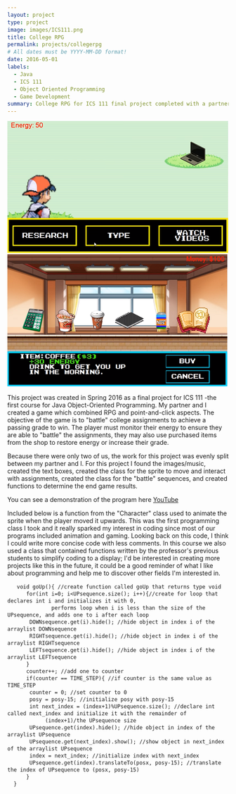 ```yaml
---
layout: project
type: project
image: images/ICS111.png
title: College RPG
permalink: projects/collegerpg
# All dates must be YYYY-MM-DD format!
date: 2016-05-01
labels:
  - Java
  - ICS 111
  - Object Oriented Programming
  - Game Development
summary: College RPG for ICS 111 final project completed with a partner
---
```


<div class="ui medium rounded images">
  <img class="ui image" src="../images/ICS111-2.png">
  <img class="ui image" src="../images/ICS111-3.png">
</div>

This project was created in Spring 2016 as a final project for ICS 111 -the first course for Java Object-Oriented Programming. My partner and I created a game which combined RPG and point-and-click aspects. The objective of the game is to "battle" college assignments to achieve a passing grade to win. The player must monitor their energy to ensure they are able to "battle" the assignments, they may also use purchased items from the shop to restore energy or increase their grade. 

Because there were only two of us, the work for this project was evenly split between my partner and I. 
For this project I found the images/music, created the text boxes, created the class for the sprite to move and interact with assignments, created the class for the "battle" sequences, and created functions to determine the end game results.

You can see a demonstration of the program here [YouTube](https://www.youtube.com/watch?v=Ug-7pg_gx9o&t=7s)

Included below is a function from the "Character" class used to animate the sprite when the player moved it upwards. This was the first programming class I took and it really sparked my interest in coding since most of our programs included animation and gaming. Looking back on this code, I think I could write more concise code with less comments. In this course we also used a class that contained functions written by the professor's previous students to simplify coding to a display; I'd be interested in creating more projects like this in the future, it could be a good reminder of what I like about programming and help me to discover other fields I'm interested in.

```
   void goUp(){ //create function called goUp that returns type void
      for(int i=0; i<UPsequence.size(); i++){//create for loop that declares int i and initializes it with 0,     
              performs loop when i is less than the size of the UPsequence, and adds one to i after each loop
	   DOWNsequence.get(i).hide(); //hide object in index i of the arraylist DOWNsequence
	   RIGHTsequence.get(i).hide(); //hide object in index i of the arraylist RIGHTsequence
	   LEFTsequence.get(i).hide(); //hide object in index i of the arraylist LEFTsequence
      }
      counter++; //add one to counter
      if(counter == TIME_STEP){ //if counter is the same value as TIME_STEP
	   counter = 0; //set counter to 0
	   posy = posy-15; //initialize posy with posy-15
	   int next_index = (index+1)%UPsequence.size(); //declare int called next_index and initialize it with the remainder of 
	       	(index+1)/the UPsequence size
	   UPsequence.get(index).hide(); //hide object in index of the arraylist UPsequence
	   UPsequence.get(next_index).show(); //show object in next_index of the arraylist UPsequence
	   index = next_index; //initialize index with next_index
	   UPsequence.get(index).translateTo(posx, posy-15); //translate the index of UPsequence to (posx, posy-15)
      }
  }
```
